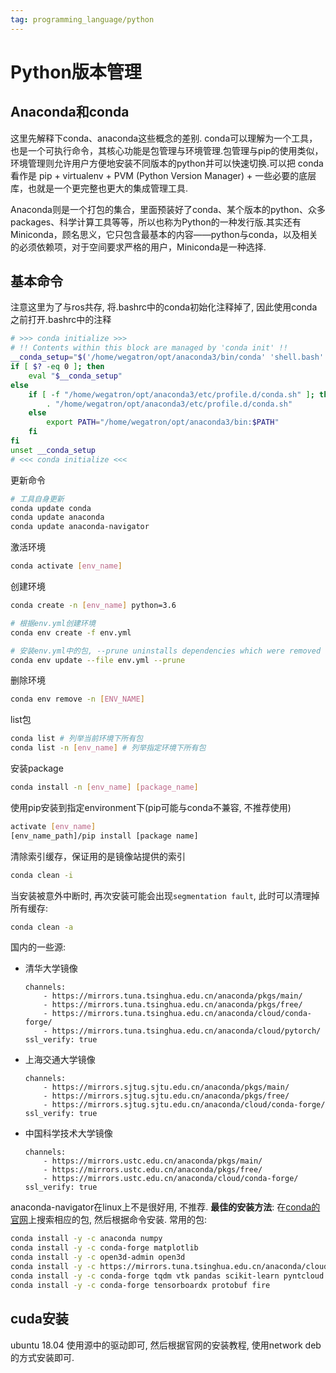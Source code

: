 ```yaml
---
tag: programming_language/python
---
```

# Python版本管理
## Anaconda和conda
这里先解释下conda、anaconda这些概念的差别.
conda可以理解为一个工具，也是一个可执行命令，其核心功能是包管理与环境管理.包管理与pip的使用类似，环境管理则允许用户方便地安装不同版本的python并可以快速切换.可以把 conda 看作是 pip + virtualenv + PVM (Python Version Manager) + 一些必要的底层库，也就是一个更完整也更大的集成管理工具.

Anaconda则是一个打包的集合，里面预装好了conda、某个版本的python、众多packages、科学计算工具等等，所以也称为Python的一种发行版.其实还有Miniconda，顾名思义，它只包含最基本的内容——python与conda，以及相关的必须依赖项，对于空间要求严格的用户，Miniconda是一种选择.

## 基本命令
注意这里为了与ros共存, 将.bashrc中的conda初始化注释掉了, 因此使用conda之前打开.bashrc中的注释

```bash
# >>> conda initialize >>>
# !! Contents within this block are managed by 'conda init' !!
__conda_setup="$('/home/wegatron/opt/anaconda3/bin/conda' 'shell.bash' 'hook' 2> /dev/null)"
if [ $? -eq 0 ]; then
    eval "$__conda_setup"
else
    if [ -f "/home/wegatron/opt/anaconda3/etc/profile.d/conda.sh" ]; then
        . "/home/wegatron/opt/anaconda3/etc/profile.d/conda.sh"
    else
        export PATH="/home/wegatron/opt/anaconda3/bin:$PATH"
    fi
fi
unset __conda_setup
# <<< conda initialize <<<
```

更新命令
```bash
# 工具自身更新
conda update conda
conda update anaconda
conda update anaconda-navigator
```

激活环境
```bash
conda activate [env_name]
```

创建环境
```bash
conda create -n [env_name] python=3.6

# 根据env.yml创建环境
conda env create -f env.yml

# 安装env.yml中的包, --prune uninstalls dependencies which were removed from env.yml
conda env update --file env.yml --prune
```

删除环境
```bash
conda env remove -n [ENV_NAME]
```

list包
```bash
conda list # 列举当前环境下所有包
conda list -n [env_name] # 列举指定环境下所有包
```

安装package
```bash
conda install -n [env_name] [package_name]
```

使用pip安装到指定environment下(pip可能与conda不兼容, 不推荐使用)
```bash
activate [env_name]
[env_name_path]/pip install [package name]
```

清除索引缓存，保证用的是镜像站提供的索引
```bash
conda clean -i
```

当安装被意外中断时, 再次安装可能会出现`segmentation fault`, 此时可以清理掉所有缓存:
```bash
conda clean -a
```

国内的一些源:
* 清华大学镜像
    ```
    channels:
        - https://mirrors.tuna.tsinghua.edu.cn/anaconda/pkgs/main/
        - https://mirrors.tuna.tsinghua.edu.cn/anaconda/pkgs/free/
        - https://mirrors.tuna.tsinghua.edu.cn/anaconda/cloud/conda-forge/
        - https://mirrors.tuna.tsinghua.edu.cn/anaconda/cloud/pytorch/
    ssl_verify: true
    ```

* 上海交通大学镜像
    ```
    channels:
        - https://mirrors.sjtug.sjtu.edu.cn/anaconda/pkgs/main/
        - https://mirrors.sjtug.sjtu.edu.cn/anaconda/pkgs/free/
        - https://mirrors.sjtug.sjtu.edu.cn/anaconda/cloud/conda-forge/
    ssl_verify: true
    ```

* 中国科学技术大学镜像
    ```
    channels:
        - https://mirrors.ustc.edu.cn/anaconda/pkgs/main/
        - https://mirrors.ustc.edu.cn/anaconda/pkgs/free/
        - https://mirrors.ustc.edu.cn/anaconda/cloud/conda-forge/
    ssl_verify: true
    ```

anaconda-navigator在linux上不是很好用, 不推荐.
__最佳的安装方法__: 在[conda的官网](https://anaconda.org/anaconda/repo)上搜索相应的包, 然后根据命令安装.
常用的包:
```bash
conda install -y -c anaconda numpy
conda install -y -c conda-forge matplotlib
conda install -y -c open3d-admin open3d
conda install -y -c https://mirrors.tuna.tsinghua.edu.cn/anaconda/cloud/pytorch/linux-64/ pytorch torchvision
conda install -y -c conda-forge tqdm vtk pandas scikit-learn pyntcloud
conda install -y -c conda-forge tensorboardx protobuf fire
```

## cuda安装
ubuntu 18.04 使用源中的驱动即可, 然后根据官网的安装教程, 使用network deb的方式安装即可.